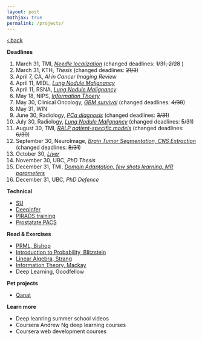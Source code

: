 ```yaml
---
layout: post
mathjax: true
permalink: /projects/
---
```

<a href="/">&#8249; back</a>

**Deadlines**
1. March 31, TMI, [*Needle localization*](/projects/2018_tmi_needle) (changed deadlines: <strike>1/31, 2/28</strike> )
1. March 31, KTH, *Thesis* (changed deadlines: <strike>21/3</strike>)
1. April 7, CA, *AI in Cancer Imaging Review*
1. April 11, MIDL, [*Lung Nodule Malignancy*](/projects/2018_lung)
1. April 11, RSNA, [*Lung Nodule Malignancy*](/projects/2018_lung)
1. May 18, NIPS, [*Information Thoery*](/projects/2018_it)
1. May 30, Clinical Oncology, [*GBM survival*](/projects/2018_gbmos) (changed deadlines: <strike>4/30</strike>)
1. May 31, WIN
1. June 30, Radiology, [*PCa diagnosis*](/projects/2018_rad_pca) (changed deadlines: <strike>3/31</strike>)
1. July 30, Radiology, [*Lung Nodule Malignancy*](/projects/2018_lung) (changed deadlines: <strike>5/31</strike>)
1. August 30, TMI, [*RALP patient-specific models*](/projects/2018_ralp) (changed deadlines: <strike>6/30</strike>)
1. September 30, NeuroImage, [*Brain Tumor Segmentation, CNS Extraction*](/projects/2018_neuro_segmentation) (changed deadlines: <strike>8/31</strike>)
1. October 30, [*Liver*](/projects/2018_liver)
1. November 30, UBC, *PhD Thesis*
1. December 31, TMI, [*Domain Adaptation, few shots learning, MR parameters*](/projects/2018_domain_adaptation)
1. December 31, UBC, *PhD Defence*

**Technical**
- [SU](/projects/2018_su)
- [DeepInfer](/projects/2018_deepinfer)
- [PIRADS training](/projects/2018_pirads_train)
- [Prostatate PACS](/projects/2018_pirads_pacs)

**Read & Exercises**
- [PRML, Bishop](/projects/2018_prml)
- [Introduction to Probability, Blitzstein](/projects/2018_intro_prob)
- [Linear Algebra, Strang](/projects/2018_la)
- [Information Theory, Mackay](/projects/2018_it_book)
- Deep Learning, Goodfellow

**Pet projects**
- [Qanat](/projects/2018_qanat)


**Learn more**
- Deep leanring summer school videos
- Coursera Andrew Ng deep learning courses
- Coursera web development courses

